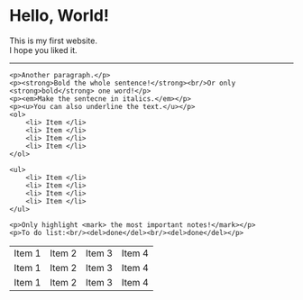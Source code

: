 
<head>
</head>

<body>
	<h1> Hello, World!</h1>
	<p>This is my first website.<br/>I hope you liked it.</p> 
	<hr />
	<table>
		<tr>
			<td>Item 1</td>
			<td>Item 2</td>
			<td>Item 3</td>
			<td>Item 4</td>
		</tr>
		<tr>
			<td>Item 1</td>
			<td>Item 2</td>
			<td>Item 3</td>
			<td>Item 4</td>
		</tr>
		<tr>
			<td>Item 1</td>
			<td>Item 2</td>
			<td>Item 3</td>
			<td>Item 4</td>
		</tr>
			
	<p>Another paragraph.</p>
	<p><strong>Bold the whole sentence!</strong><br/>Or only <strong>bold</strong> one word!</p>
	<p><em>Make the sentecne in italics.</em></p>
	<p><u>You can also underline the text.</u></p>
	<ol>
		<li> Item </li>
		<li> Item </li>
		<li> Item </li>
		<li> Item </li>
	</ol>
		
	<ul>
		<li> Item </li>
		<li> Item </li>
		<li> Item </li>
		<li> Item </li>
	</ul>
		
	<p>Only highlight <mark> the most important notes!</mark></p>
	<p>To do list:<br/><del>done</del><br/><del>done</del></p>	
</body>
	
